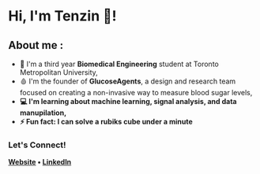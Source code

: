 <h1> Hi, I'm Tenzin 👋! </h1>

<h2>About me :</h2>

- 🍎 I'm a third year **Biomedical Engineering** student at Toronto Metropolitan University,
- 🩸 I'm the founder of **GlucoseAgents**, a design and research team focused on creating a non-invasive way to measure blood sugar levels, <b>
- 💻 I'm learning about **machine learning, signal analysis, and data manupilation**,<b>
- ⚡  **Fun fact:** I can solve a rubiks cube under a minute<b>

<h3 align = "centre">Let's Connect!</h3>
<p align="centre">
  <a href="https://tenzindhonyoe.com/">Website</a> •
  <a href="https://www.linkedin.com/in/tenzindhonyoe/">LinkedIn</a>
</p>

<!--
**TenzinDhonyoe/TenzinDhonyoe** is a ✨ _special_ ✨ repository because its `README.md` (this file) appears on your GitHub profile.

Here are some ideas to get you started:

- 🔭 I’m currently working on ...
- 🌱 I’m currently learning ...
- 👯 I’m looking to collaborate on ...
- 🤔 I’m looking for help with ...
- 💬 Ask me about ...
- 📫 How to reach me: ...
- 😄 Pronouns: ...
- ⚡ Fun fact: ...
-->
